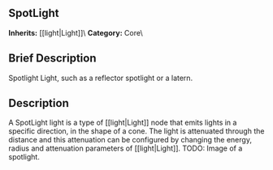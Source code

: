 ##  SpotLight  
**Inherits:** [[light|Light]]\\
**Category:** Core\\
##  Brief Description  
Spotlight Light, such as a reflector spotlight or a latern.
##  Description  
A SpotLight light is a type of [[light|Light]] node that emits lights in a specific direction, in the shape of a cone. The light is attenuated through the distance and this attenuation can be configured by changing the energy, radius and attenuation parameters of [[light|Light]]. TODO: Image of a spotlight.
